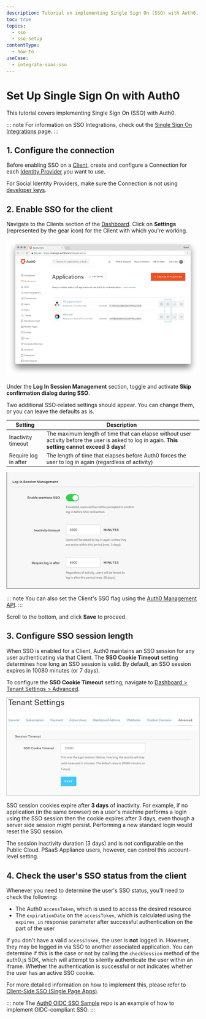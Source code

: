 ```yaml
---
description: Tutorial on implementing Single Sign On (SSO) with Auth0.
toc: true
topics:
  - sso
  - sso-setup
contentType:
  - how-to
useCase:
  - integrate-saas-sso
---
```

# Set Up Single Sign On with Auth0

This tutorial covers implementing Single Sign On (SSO) with Auth0.

::: note
For information on SSO Integrations, check out the [Single Sign On Integrations](/integrations/sso) page.
:::

## 1. Configure the connection

Before enabling SSO on a [Client](/clients), create and configure a Connection for each [Identity Provider](/identityproviders) you want to use.

For Social Identity Providers, make sure the Connection is not using [developer keys](/connections/devkeys).

## 2. Enable SSO for the client

Navigate to the Clients section of the [Dashboard](${manage_url}/#/clients). Click on **Settings** (represented by the gear icon) for the Client with which you're working.

![](/media/articles/sso/single-sign-on/clients-dashboard.png)

Under the **Log In Session Management** section, toggle and activate **Skip confirmation dialog during SSO**.

Two additional SSO-related settings should appear. You can change them, or you can leave the defaults as is.

| Setting | Description |
| - | - |
| Inactivity timeout | The maximum length of time that can elapse without user activity before the user is asked to log in again. **This setting cannot exceed 3 days!** |
| Require log in after | The length of time that elapses before Auth0 forces the user to log in again (regardless of activity) |

![](/media/articles/sso/sso-session-mgmt-1.png)

::: note
You can also set the Client's SSO flag using the [Auth0 Management API](/api/management/v2#!/Clients/patch_clients_by_id).
:::

Scroll to the bottom, and click **Save** to proceed.

## 3. Configure SSO session length

When SSO is enabled for a Client, Auth0 maintains an SSO session for any user authenticating via that Client. The **SSO Cookie Timeout** setting determines how long an SSO session is valid. By default, an SSO session expires in 10080 minutes (or 7 days).

To configure the **SSO Cookie Timeout** setting, navigate to [Dashboard > Tenant Settings > Advanced](${manage_url}/#/tenant/advanced).

![](/media/articles/sso/single-sign-on/accountsettings-ssotimeout.png)

SSO session cookies expire after **3 days** of inactivity. For example, if no application (in the same browser) on a user's machine performs a login using the SSO session then the cookie expires after 3 days, even though a server side session might persist. Performing a new standard login would reset the SSO session.

The session inactivity duration (3 days) and is not configurable on the Public Cloud. PSaaS Appliance users, however, can control this account-level setting.

## 4. Check the user's SSO status from the client

Whenever you need to determine the user's SSO status, you'll need to check the following:

* The Auth0 `accessToken`, which is used to access the desired resource
* The `expirationDate` on the `accessToken`, which is calculated using the `expires_in` response parameter after successful authentication on the part of the user

If you don't have a valid `accessToken`, the user is **not** logged in. However, they may be logged in via SSO to another associated application. You can determine if this is the case or not by calling the `checkSession` method of the auth0.js SDK, which will attempt to silently authenticate the user within an iframe. Whether the authentication is successful or not indicates whether the user has an active SSO cookie.

For more detailed information on how to implement this, please refer to [Client-Side SSO (Single Page Apps)](/sso/current/single-page-apps-sso).

::: note
The [Auth0 OIDC SSO Sample](https://github.com/auth0-samples/oidc-sso-sample) repo is an example of how to implement OIDC-compliant SSO.
:::